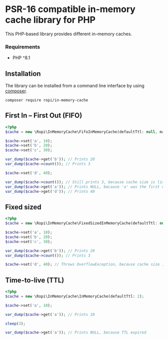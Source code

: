 # PSR-16 compatible in-memory cache library for PHP

This PHP-based library provides different in-memory caches.

### Requirements
* PHP ^8.1
## Installation
The library can be installed from a command line interface by using [composer](https://getcomposer.org/).

```
composer require ropi/in-memory-cache
```
## First In – First Out (FIFO)
```php
<?php
$cache = new \Ropi\InMemoryCache\FifoInMemoryCache(defaultTtl: null, maxSize: 3);

$cache->set('a', 10);
$cache->set('b', 20);
$cache->set('c', 30);

var_dump($cache->get('b')); // Prints 20 
var_dump($cache->count()); // Prints 3

$cache->set('d', 40);

var_dump($cache->count()); // Still prints 3, because cache size is limited to 3 and thus first cache entry was deleted
var_dump($cache->get('a')); // Prints NULL, because 'a' was the first cache entry
var_dump($cache->get('d')); // Prints 40
```

## Fixed sized
```php
<?php
$cache = new \Ropi\InMemoryCache\FixedSizedInMemoryCache(defaultTtl: null, maxSize: 3);

$cache->set('a', 10);
$cache->set('b', 20);
$cache->set('c', 30);

var_dump($cache->get('b')); // Prints 20 
var_dump($cache->count()); // Prints 3

$cache->set('d', 40); // Throws OverflowException, because cache size is limited to 3
```

## Time-to-live (TTL)
```php
<?php
$cache = new \Ropi\InMemoryCache\InMemoryCache(defaultTtl: 2);

$cache->set('a', 10);

var_dump($cache->get('a')); // Prints 10 

sleep(3);

var_dump($cache->get('a')); // Prints NULL, because TTL expired
```
